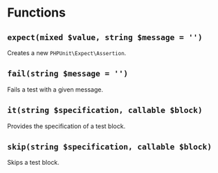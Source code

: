 # Functions

## `expect(mixed $value, string $message = '')`
Creates a new `PHPUnit\Expect\Assertion`.

## `fail(string $message = '')`
Fails a test with a given message.

## `it(string $specification, callable $block)`
Provides the specification of a test block.

## `skip(string $specification, callable $block)`
Skips a test block.
